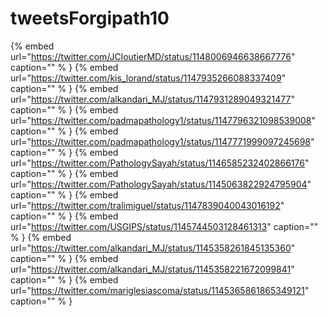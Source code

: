 # tweetsForgipath10

{% embed url="https://twitter.com/JCloutierMD/status/1148006946638667776"  caption="" % }
{% embed url="https://twitter.com/kis_lorand/status/1147935266088337409"  caption="" % }
{% embed url="https://twitter.com/alkandari_MJ/status/1147931289049321477"  caption="" % }
{% embed url="https://twitter.com/padmapathology1/status/1147796321098539008"  caption="" % }
{% embed url="https://twitter.com/padmapathology1/status/1147771999097245698"  caption="" % }
{% embed url="https://twitter.com/PathologySayah/status/1146585232402866176"  caption="" % }
{% embed url="https://twitter.com/PathologySayah/status/1145063822924795904"  caption="" % }
{% embed url="https://twitter.com/tralimiguel/status/1147839040043016192"  caption="" % }
{% embed url="https://twitter.com/USGIPS/status/1145744503128461313"  caption="" % }
{% embed url="https://twitter.com/alkandari_MJ/status/1145358261845135360"  caption="" % }
{% embed url="https://twitter.com/alkandari_MJ/status/1145358221672099841"  caption="" % }
{% embed url="https://twitter.com/mariglesiascoma/status/1145365861865349121"  caption="" % }
